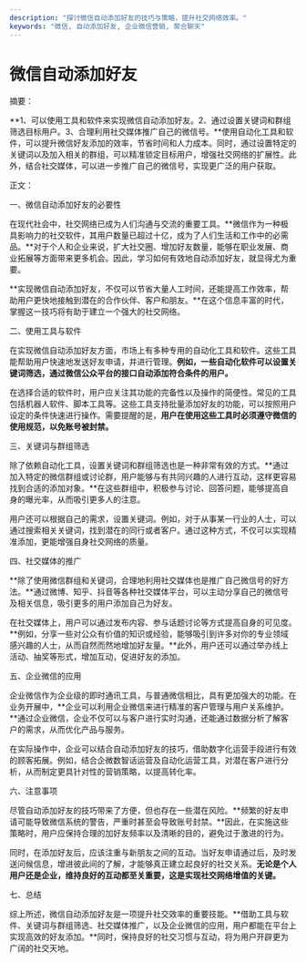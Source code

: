 ```yaml
---
description: "探讨微信自动添加好友的技巧与策略，提升社交网络效率。"
keywords: "微信, 自动添加好友, 企业微信营销, 聚合聊天"
---
```

# 微信自动添加好友

摘要：

**1、可以使用工具和软件来实现微信自动添加好友。2、通过设置关键词和群组筛选目标用户。3、合理利用社交媒体推广自己的微信号。**使用自动化工具和软件，可以提升微信好友添加的效率，节省时间和人力成本。同时，通过设置特定的关键词以及加入相关的群组，可以精准锁定目标用户，增强社交网络的扩展性。此外，结合社交媒体，可以进一步推广自己的微信号，实现更广泛的用户获取。

正文：

一、微信自动添加好友的必要性

在现代社会中，社交网络已成为人们沟通与交流的重要工具。**微信作为一种极具影响力的社交软件，其用户数量已超过十亿，成为了人们生活和工作中的必需品。**对于个人和企业来说，扩大社交圈、增加好友数量，能够在职业发展、商业拓展等方面带来更多机会。因此，学习如何有效地自动添加好友，就显得尤为重要。

**实现微信自动添加好友，不仅可以节省大量人工时间，还能提高工作效率，帮助用户更快地接触到潜在的合作伙伴、客户和朋友。**在这个信息丰富的时代，掌握这一技巧将有助于建立一个强大的社交网络。

二、使用工具与软件

在实现微信自动添加好友方面，市场上有多种专用的自动化工具和软件。这些工具能帮助用户快速地发送好友申请，并进行管理。**例如，一些自动化软件可以设置关键词筛选，通过微信公众平台的接口自动添加符合条件的用户。**

在选择合适的软件时，用户应关注其功能的完备性以及操作的简便性。常见的工具包括机器人软件、脚本工具等。这些工具支持批量添加好友的功能，可以按照用户设定的条件快速进行操作。需要提醒的是，**用户在使用这些工具时必须遵守微信的使用规范，以免账号被封禁。**

三、关键词与群组筛选

除了依赖自动化工具，设置关键词和群组筛选也是一种非常有效的方式。**通过加入特定的微信群组或讨论群，用户能够与有共同兴趣的人进行互动，这样更容易找到合适的添加对象。**在这些群组中，积极参与讨论、回答问题，能够提高自身的曝光率，从而吸引更多人的注意。

用户还可以根据自己的需求，设置关键词。例如，对于从事某一行业的人士，可以通过搜索相关关键词，找到潜在的同行或者客户。通过这种方式，不仅可以实现精准添加，更能增强自身社交网络的质量。

四、社交媒体的推广

**除了使用微信群组和关键词，合理地利用社交媒体也是推广自己微信号的好方法。**通过微博、知乎、抖音等各种社交媒体平台，可以主动分享自己的微信号及相关信息，吸引更多的用户添加自己为好友。

在社交媒体上，用户可以通过发布内容、参与话题讨论等方式提高自身的可见度。**例如，分享一些对公众有价值的知识或经验，能够吸引到许多对你的专业领域感兴趣的人士，从而自然而然地增加好友量。**此外，用户还可以通过举办线上活动、抽奖等形式，增加互动，促进好友的添加。

五、企业微信的应用

企业微信作为企业级的即时通讯工具，与普通微信相比，具有更加强大的功能。在业务开展中，**企业可以利用企业微信来进行精准的客户管理与用户关系维护。**通过企业微信，企业不仅可以与客户进行实时沟通，还能通过数据分析了解客户的需求，从而优化产品与服务。

在实际操作中，企业可以结合自动添加好友的技巧，借助数字化运营手段进行有效的顾客拓展。例如，结合企微数智话运营及自动化运营工具，对潜在客户进行分析，从而制定更具针对性的营销策略，以提高转化率。

六、注意事项

尽管自动添加好友的技巧带来了方便，但也存在一些潜在风险。**频繁的好友申请可能导致微信系统的警告，严重时甚至会导致账号封禁。**因此，在实施这些策略时，用户应保持合理的加好友频率以及清晰的目的，避免过于激进的行为。

同时，在添加好友后，应该注重与新朋友之间的互动。当好友申请通过后，及时发送问候信息，增进彼此间的了解，才能够真正建立起良好的社交关系。**无论是个人用户还是企业，维持良好的互动都至关重要，这是实现社交网络增值的关键。**

七、总结

综上所述，微信自动添加好友是一项提升社交效率的重要技能。**借助工具与软件、关键词与群组筛选、社交媒体推广，以及企业微信的应用，用户都能在平台上实现高效的好友添加。**同时，保持良好的社交习惯与互动，将为用户开辟更为广阔的社交天地。
